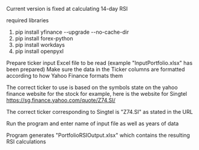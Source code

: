 Current version is fixed at calculating 14-day RSI

required libraries
1) pip install yfinance --upgrade --no-cache-dir
3) pip install forex-python
4) pip install workdays
5) pip install openpyxl

Prepare ticker input Excel file to be read (example "InputPortfolio.xlsx" has been prepared)
Make sure the data in the Ticker columns are formatted according to how Yahoo Finance formats them

The correct ticker to use is based on the symbols state on the yahoo finance website for the stock
for example, here is the website for Singtel https://sg.finance.yahoo.com/quote/Z74.SI/

The correct ticker corresponding to Singtel is "Z74.SI" as stated in the URL

Run the program and enter name of input file as well as years of data

Program generates "PortfolioRSIOutput.xlsx" which contains the resulting RSI calculations
